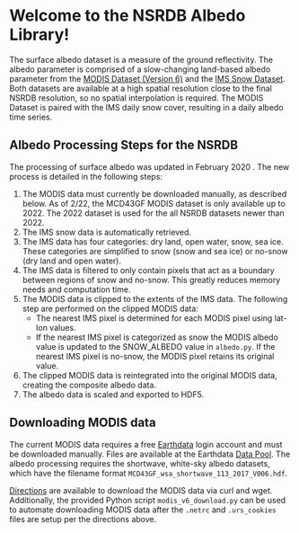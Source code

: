 # Welcome to the NSRDB Albedo Library!

The surface albedo dataset is a measure of the ground reflectivity. 
The albedo parameter is comprised of a slow-changing land-based albedo parameter from the 
[MODIS Dataset (Version 6)](https://lpdaac.usgs.gov/news/release-modis-version-6-brdfalbedo-gap-filled-snow-free-product/)
and the [IMS Snow Dataset](https://nsidc.org/data/g02156). 
Both datasets are available at a high spatial resolution close to the final NSRDB resolution, so no spatial interpolation is required. 
The MODIS Dataset is paired with the IMS daily snow cover, resulting in a daily albedo time series. 

## Albedo Processing Steps for the NSRDB

The processing of surface albedo was updated in February 2020 . The new process is detailed in the following steps:

1. The MODIS data must currently be downloaded manually, as described below. As of 2/22, the MCD43GF MODIS dataset is only available up to 2022. The 2022 dataset is used for the all NSRDB datasets newer than 2022. 
2. The IMS snow data is automatically retrieved. 
3. The IMS data has four categories: dry land, open water, snow, sea ice. These categories are simplified to snow (snow and sea ice) or no-snow (dry land and open water).
4. The IMS data is filtered to only contain pixels that act as a boundary between regions of snow and no-snow. This greatly reduces memory needs and computation time.
5. The MODIS data is clipped to the extents of the IMS data. The following step are performed on the clipped MODIS data:
    - The nearest IMS pixel is determined for each MODIS pixel using lat-lon values.
    - If the nearest IMS pixel is categorized as snow the MODIS albedo value is updated to the SNOW_ALBEDO value in `albedo.py`. If the nearest IMS pixel is no-snow, the MODIS pixel retains its original value.
6. The clipped MODIS data is reintegrated into the original MODIS data, creating the composite albedo data.
7. The albedo data is scaled and exported to HDF5.


## Downloading MODIS data

The current MODIS data requires a free [Earthdata](https://wiki.earthdata.nasa.gov/display/EL/Earthdata+Login+Home) login account and must be downloaded manually. Files are available at the Earthdata [Data Pool](https://e4ftl01.cr.usgs.gov/MOTA/MCD43GF.006). The albedo processing requires the shortwave, white-sky albedo datasets, which have the filename format `MCD43GF_wsa_shortwave_113_2017_V006.hdf`. 

[Directions](https://wiki.earthdata.nasa.gov/display/EL/How+To+Access+Data+With+cURL+And+Wget) are available to download the MODIS data via curl and wget. Additionally, the provided Python script `modis_v6_download.py` can be used to automate downloading MODIS data after the `.netrc` and `.urs_cookies` files are setup per the directions above.
